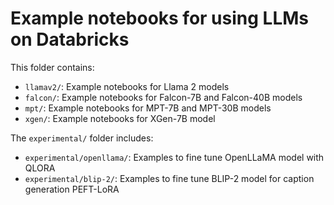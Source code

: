 <!---
Copyright (C) 2023 Databricks, Inc.

Licensed under the Apache License, Version 2.0 (the "License");
you may not use this file except in compliance with the License.
You may obtain a copy of the License at

    http://www.apache.org/licenses/LICENSE-2.0

Unless required by applicable law or agreed to in writing, software
distributed under the License is distributed on an "AS IS" BASIS,
WITHOUT WARRANTIES OR CONDITIONS OF ANY KIND, either express or implied.
See the License for the specific language governing permissions and
limitations under the License.
-->


# Example notebooks for using LLMs on Databricks

This folder contains:
- `llamav2/`: Example notebooks for Llama 2 models
- `falcon/`: Example notebooks for Falcon-7B and Falcon-40B models
- `mpt/`: Example notebooks for MPT-7B and MPT-30B models
- `xgen/`: Example notebooks for XGen-7B model

The `experimental/` folder includes:
- `experimental/openllama/`: Examples to fine tune OpenLLaMA model with QLORA
- `experimental/blip-2/`: Examples to fine tune BLIP-2 model for caption generation PEFT-LoRA 

